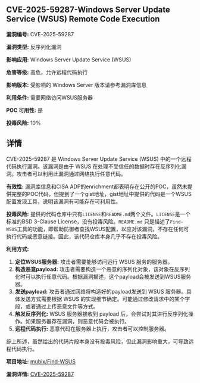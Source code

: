## CVE-2025-59287-Windows Server Update Service (WSUS) Remote Code Execution

**漏洞编号:** CVE-2025-59287

**漏洞类型:** 反序列化漏洞

**影响应用:** Windows Server Update Service (WSUS)

**危害等级:** 高危，允许远程代码执行

**影响版本:** 受影响的 Windows Server 版本请参考漏洞库信息

**利用条件:** 需要网络访问WSUS服务器

**POC 可用性:** 是

**投毒风险:** 10%

## 详情

CVE-2025-59287 是 Windows Server Update Service (WSUS) 中的一个远程代码执行漏洞。该漏洞是由于 WSUS 在处理不受信任的数据时存在反序列化漏洞。攻击者可以利用此漏洞通过网络执行任意代码。

**有效性:**
漏洞库信息和CISA ADP的enrichment都表明存在公开的POC，虽然未提供完整的POC代码，但提到了一个gist地址，gist地址中提供的代码是一个WSUS配置发现工具，说明该漏洞有可能存在可利用性。

**投毒风险:**
提供的代码仓库中只有`LICENSE`和`README.md`两个文件。`LICENSE`是一个标准的BSD 3-Clause License，没有投毒风险。`README.md` 只是描述了`Find-WSUS`工具的功能，即帮助防御者查找WSUS配置，以应对该漏洞，不存在任何可执行代码或恶意链接。因此，该代码仓库本身几乎不存在投毒风险。

**利用方式:**
1.  **定位WSUS服务器:** 攻击者需要能够访问运行 WSUS 服务的服务器。
2.  **构造恶意payload:** 攻击者需要构造一个恶意的序列化对象，该对象在反序列化时可以执行任意代码。根据漏洞描述，这个payload会被发送到WSUS服务器。
3.  **发送payload:**  攻击者通过网络将构造好的payload发送到 WSUS 服务器。具体发送方式需要根据 WSUS 的实现细节确定。可能通过修改请求中的某个字段，或者通过上传恶意文件等方式。
4.  **触发反序列化:** WSUS 服务器接收到 payload 后，会尝试对其进行反序列化操作。如果服务器存在漏洞，则恶意代码会被执行。
5.  **远程代码执行:**  恶意代码在服务器上执行，攻击者可以控制服务器。

综上所述，虽然给出的代码片段本身没有投毒风险，但此漏洞影响重大，可导致远程代码执行。

**项目地址:** [mubix/Find-WSUS](https://github.com/mubix/Find-WSUS)

**漏洞详情:** [CVE-2025-59287](https://nvd.nist.gov/vuln/detail/CVE-2025-59287)